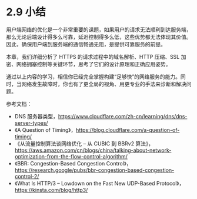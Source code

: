 # 2.9 小结

用户端网络的优化是一个非常重要的课题，如果用户的请求无法顺利到达服务端，那么无论后端设计得多么可靠，延迟控制得多么低，这些优势都无法体现其价值。因此，确保用户端到服务端的通信畅通无阻，是提供可靠服务的前提。

本章，我们详细分析了 HTTPS 的请求过程中的域名解析、HTTP 压缩、SSL 加密、网络拥塞控制等关键环节，思考了它们的设计原理和正确应用姿势。

通过以上内容的学习，相信你已经完全掌握构建“足够快”的网络服务的能力。同时，当网络发生故障时，你也有了更全局的视角、用更专业的手法来诊断和解决问题。

参考文档：
- DNS 服务器类型，https://www.cloudflare.com/zh-cn/learning/dns/dns-server-types/
- 《A Question of Timing》，https://blog.cloudflare.com/a-question-of-timing/
- 《从流量控制算法谈网络优化 – 从 CUBIC 到 BBRv2 算法》，https://aws.amazon.com/cn/blogs/china/talking-about-network-optimization-from-the-flow-control-algorithm/
- 《BBR: Congestion-Based Congestion Control》，https://research.google/pubs/bbr-congestion-based-congestion-control-2/
- 《What Is HTTP/3 – Lowdown on the Fast New UDP-Based Protocol》，https://kinsta.com/blog/http3/